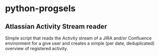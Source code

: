# python-progsels

## Atlassian Activity Stream reader
SImple script that reads the Activity stream of a JIRA and/or Confluence environment
for a give user and creates a simple (per date, deduplicated) overview of registered 
activity.


